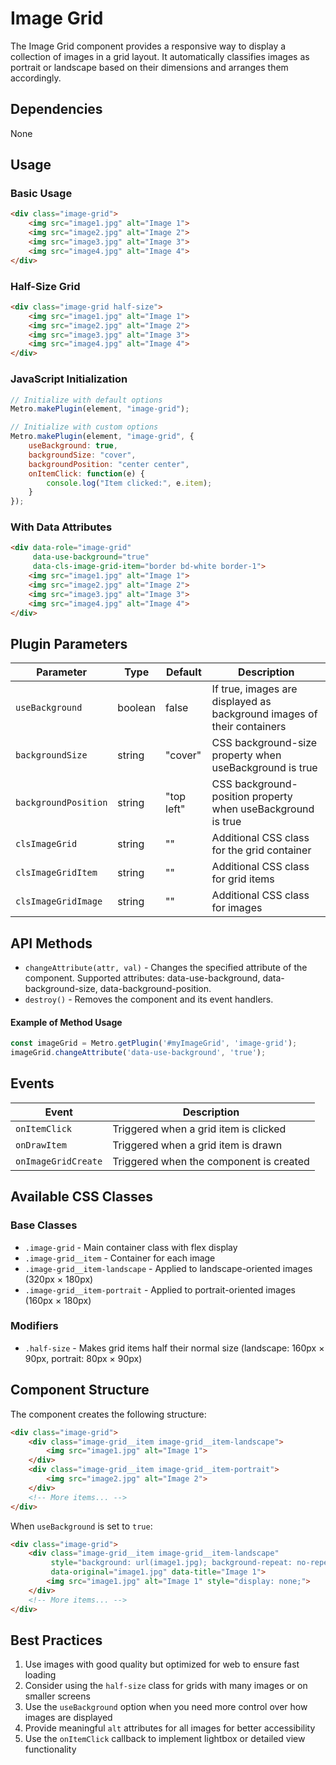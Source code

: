 # Image Grid

The Image Grid component provides a responsive way to display a collection of images in a grid layout. It automatically classifies images as portrait or landscape based on their dimensions and arranges them accordingly.

## Dependencies

None

## Usage

### Basic Usage

```html
<div class="image-grid">
    <img src="image1.jpg" alt="Image 1">
    <img src="image2.jpg" alt="Image 2">
    <img src="image3.jpg" alt="Image 3">
    <img src="image4.jpg" alt="Image 4">
</div>
```

### Half-Size Grid

```html
<div class="image-grid half-size">
    <img src="image1.jpg" alt="Image 1">
    <img src="image2.jpg" alt="Image 2">
    <img src="image3.jpg" alt="Image 3">
    <img src="image4.jpg" alt="Image 4">
</div>
```

### JavaScript Initialization

```javascript
// Initialize with default options
Metro.makePlugin(element, "image-grid");

// Initialize with custom options
Metro.makePlugin(element, "image-grid", {
    useBackground: true,
    backgroundSize: "cover",
    backgroundPosition: "center center",
    onItemClick: function(e) {
        console.log("Item clicked:", e.item);
    }
});
```

### With Data Attributes

```html
<div data-role="image-grid" 
     data-use-background="true"
     data-cls-image-grid-item="border bd-white border-1">
    <img src="image1.jpg" alt="Image 1">
    <img src="image2.jpg" alt="Image 2">
    <img src="image3.jpg" alt="Image 3">
    <img src="image4.jpg" alt="Image 4">
</div>
```

## Plugin Parameters

| Parameter | Type | Default | Description |
| --------- | ---- | ------- | ----------- |
| `useBackground` | boolean | false | If true, images are displayed as background images of their containers |
| `backgroundSize` | string | "cover" | CSS background-size property when useBackground is true |
| `backgroundPosition` | string | "top left" | CSS background-position property when useBackground is true |
| `clsImageGrid` | string | "" | Additional CSS class for the grid container |
| `clsImageGridItem` | string | "" | Additional CSS class for grid items |
| `clsImageGridImage` | string | "" | Additional CSS class for images |

## API Methods

+ `changeAttribute(attr, val)` - Changes the specified attribute of the component. Supported attributes: data-use-background, data-background-size, data-background-position.
+ `destroy()` - Removes the component and its event handlers.

#### Example of Method Usage
```javascript
const imageGrid = Metro.getPlugin('#myImageGrid', 'image-grid');
imageGrid.changeAttribute('data-use-background', 'true');
```

## Events

| Event | Description |
| ----- | ----------- |
| `onItemClick` | Triggered when a grid item is clicked |
| `onDrawItem` | Triggered when a grid item is drawn |
| `onImageGridCreate` | Triggered when the component is created |

## Available CSS Classes

### Base Classes
- `.image-grid` - Main container class with flex display
- `.image-grid__item` - Container for each image
- `.image-grid__item-landscape` - Applied to landscape-oriented images (320px × 180px)
- `.image-grid__item-portrait` - Applied to portrait-oriented images (160px × 180px)

### Modifiers
- `.half-size` - Makes grid items half their normal size (landscape: 160px × 90px, portrait: 80px × 90px)

## Component Structure

The component creates the following structure:

```html
<div class="image-grid">
    <div class="image-grid__item image-grid__item-landscape">
        <img src="image1.jpg" alt="Image 1">
    </div>
    <div class="image-grid__item image-grid__item-portrait">
        <img src="image2.jpg" alt="Image 2">
    </div>
    <!-- More items... -->
</div>
```

When `useBackground` is set to `true`:

```html
<div class="image-grid">
    <div class="image-grid__item image-grid__item-landscape" 
         style="background: url(image1.jpg); background-repeat: no-repeat; background-size: cover; background-position: top left;"
         data-original="image1.jpg" data-title="Image 1">
        <img src="image1.jpg" alt="Image 1" style="display: none;">
    </div>
    <!-- More items... -->
</div>
```

## Best Practices

1. Use images with good quality but optimized for web to ensure fast loading
2. Consider using the `half-size` class for grids with many images or on smaller screens
3. Use the `useBackground` option when you need more control over how images are displayed
4. Provide meaningful `alt` attributes for all images for better accessibility
5. Use the `onItemClick` callback to implement lightbox or detailed view functionality
